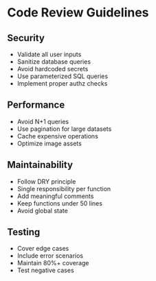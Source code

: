 # Code Review Guidelines

## Security
- Validate all user inputs
- Sanitize database queries
- Avoid hardcoded secrets
- Use parameterized SQL queries
- Implement proper authz checks

## Performance
- Avoid N+1 queries
- Use pagination for large datasets
- Cache expensive operations
- Optimize image assets

## Maintainability
- Follow DRY principle
- Single responsibility per function
- Add meaningful comments
- Keep functions under 50 lines
- Avoid global state

## Testing
- Cover edge cases
- Include error scenarios
- Maintain 80%+ coverage
- Test negative cases